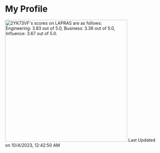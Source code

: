 # My Profile

<!--START_SECTION:lapras-card-->
<p ><a href="https://lapras.com/public/2YK73VF" target="_blank" rel="noopener noreferrer"><img alt="2YK73VF's scores on LAPRAS are as follows: Engineering: 3.83 out of 5.0, Business: 3.36 out of 5.0, Influence: 3.67 out of 5.0." src="https://lapras-card-generator.vercel.app/api/svg?e=3.83&b=3.36&i=3.67&b1=%23020E27&b2=%230E5593&i1=%23004736&i2=%2300bf8f&l=en" width="400" ></a>  
Last Updated on 10/4/2023, 12:42:50 AM</p>
<!--END_SECTION:lapras-card-->
